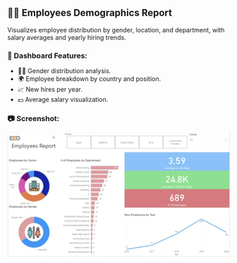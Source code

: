 ## 🧑‍💼 Employees Demographics Report

Visualizes employee distribution by gender, location, and department, with salary averages and yearly hiring trends.

### 🧩 Dashboard Features:
- 👩‍💼 Gender distribution analysis.
- 🌍 Employee breakdown by country and position.
- 📈 New hires per year.
- 💵 Average salary visualization.

### 📷 Screenshot:
![Employees Report](./employees-report.png)
